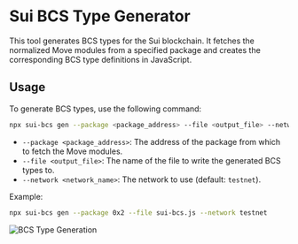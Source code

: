 # Sui BCS Type Generator

This tool generates BCS types for the Sui blockchain. It fetches the normalized Move modules from a specified package and creates the corresponding BCS type definitions in JavaScript.

## Usage

To generate BCS types, use the following command:

```bash
npx sui-bcs gen --package <package_address> --file <output_file> --network <network_name>
```

- `--package <package_address>`: The address of the package from which to fetch the Move modules.
- `--file <output_file>`: The name of the file to write the generated BCS types to.
- `--network <network_name>`: The network to use (default: `testnet`).

Example:

```bash
npx sui-bcs gen --package 0x2 --file sui-bcs.js --network testnet
```

![BCS Type Generation](https://i.imgur.com/x9INRct.png)
